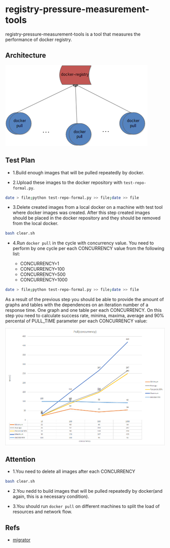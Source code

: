 registry-pressure-measurement-tools
====================

registry-pressure-measurement-tools is a tool that measures the performance of docker registry.

## Architecture

![](images/architecture.png)


## Test Plan

* 1.Build enough images that will be pulled repeatedly by docker.

* 2.Upload these images to the docker repository with `test-repo-formal.py`.

```bash
date > file;python test-repo-formal.py >> file;date >> file
```

* 3.Delete created images from a local docker on a machine with test tool where docker images was created. After this step created images should be placed in the docker repository and they should be removed from the local docker.

```bash
bash clear.sh
```

* 4.Run `docker pull` in the cycle with concurrency value. You need to perform by one cycle per each CONCURRENCY value from the following list:

  * CONCURRENCY=1
  * CONCURRENCY=100
  * CONCURRENCY=500
  * CONCURRENCY=1000

```bash
date > file;python test-repo-formal.py >> file;date >> file
```

As a result of the previous step you should be able to provide the amount of graphs and tables with the dependences on an iteration number of a response time. One graph and one table per each CONCURRENCY. On this step you need to calculate success rate, minima, maxima, average and 90% percental of PULL_TIME parameter per each CONCURRENCY value:

![](images/pull_time.png)

## Attention

* 1.You need to delete all images after each CONCURRENCY

```bash
bash clear.sh
```

* 2.You nedd to build images that will be pulled repeatedly by docker(and again, this is a necessary condition).

* 3.You should run `docker pull` on different machines to split the load of resources and network flow.

## Refs

* [migrator](https://docs.openstack.org/developer/performance-docs/test_results/container_repositories/registry2/index.html)
